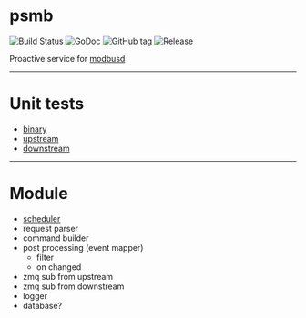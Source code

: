 # psmb
[![Build Status](https://travis-ci.org/taka-wang/psmb.svg?branch=dev)](https://travis-ci.org/taka-wang/psmb)
[![GoDoc](https://godoc.org/github.com/taka-wang/psmb?status.svg)](http://godoc.org/github.com/taka-wang/psmb)
[![GitHub tag](https://img.shields.io/github/tag/taka-wang/psmb.svg)](https://github.com/taka-wang/psmb/tags) 
[![Release](https://img.shields.io/github/release/taka-wang/psmb.svg)](https://github.com/taka-wang/psmb/releases/latest)


Proactive service for [modbusd](https://github.com/taka-wang/modbusd)

---

# Unit tests

- [binary](psmb/binary_test.go)
- [upstream](psmb/upstream_test.go)
- [downstream](psmb/downstream_test.go)

---

# Module
- [scheduler](https://github.com/taka-wang/gocron)
- request parser
- command builder
- post processing (event mapper)
    - filter
    - on changed
- zmq sub from upstream
- zmq sub from downstream
- logger
- database?
